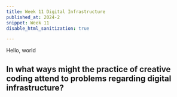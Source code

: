```yaml
---
title: Week 11 Digital Infrastructure
published_at: 2024-2
snippet: Week 11
disable_html_sanitization: true

---
```


Hello, world

## In what ways might the practice of creative coding attend to problems regarding digital infrastructure? 



